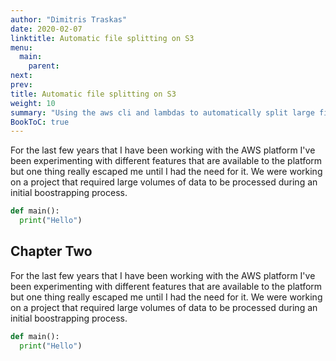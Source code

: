 ```yaml
---
author: "Dimitris Traskas"
date: 2020-02-07
linktitle: Automatic file splitting on S3
menu:
  main:
    parent: 
next: 
prev: 
title: Automatic file splitting on S3
weight: 10
summary: "Using the aws cli and lambdas to automatically split large files."
BookToC: true
---
```



For the last few years that I have been working with the AWS platform I've been experimenting with different features that are available to the platform but one thing really escaped me until I had the need for it. We were working on a project that required large volumes of data to be processed during an initial boostrapping process.

```Python
def main():
  print("Hello")
```

## Chapter Two

For the last few years that I have been working with the AWS platform I've been experimenting with different features that are available to the platform but one thing really escaped me until I had the need for it. We were working on a project that required large volumes of data to be processed during an initial boostrapping process.

```Python
def main():
  print("Hello")
```